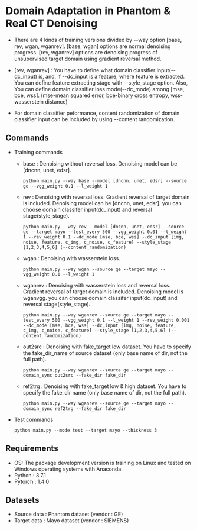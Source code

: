 # Domain Adaptation in Phantom & Real CT Denoising  
    
* There are 4 kinds of training versions divided by --way option [base, rev, wgan, wganrev]. [base, wgan] options are normal denoising progress. [rev, wganrev] options are denoising progress of unsupervised target domain using gradient reversal method.

* [rev, wganrev] :  You have to define what domain classifier input(--dc_input) is, and, if --dc_input is a feature, where feature is extracted. You can define feature extracting stage with --style_stage option. Also, You can define domain classifier loss mode(--dc_mode) among [mse, bce, wss]. (mse-mean squared error, bce-binary cross entropy, wss-wasserstein distance)

* For domain classifier peformance, content randomization of domain classifier input can be included by using --content randomization.


## Commands
* Training commands
    * base : Denoising without reversal loss. Denoising model can be [dncnn, unet, edsr].
        ```
        python main.py --way base --model [dncnn, unet, edsr] --source ge --vgg_weight 0.1 --l_weight 1
        ```
    * rev : Denoising with reversal loss. Gradient reversal of target domain is included. Denoising model can be [dncnn, unet, edsr]. you can choose domain classifer input(dc_input) and reversal stage(style_stage).
        ```
        python main.py --way rev --model [dncnn, unet, edsr] --source ge --target mayo --test_every 500 --vgg_weight 0.01 --l_weight 1 --rev_weight 0.1 --dc_mode [mse, bce, wss] --dc_input [img, noise, feature, c_img, c_noise, c_feature] --style_stage [1,2,3,4,5,6] (--content_randomization)
        ```
    * wgan : Denoising with wasserstein loss. 
        ```
        python main.py --way wgan --source ge --target mayo --vgg_weight 0.1 --l_weight 1
        ```
    * wganrev : Denoising with wasserstein loss and reversal loss. Gradient reversal of target domain is included. Denoising model is wganvgg. you can choose domain classifer input(dc_input) and reversal stage(style_stage).
        ```
        python main.py --way wganrev --source ge --target mayo --test_every 500 --vgg_weight 0.1 --l_weight 1 --rev_weight 0.001 --dc_mode [mse, bce, wss] --dc_input [img, noise, feature, c_img, c_noise, c_feature] --style_stage [1,2,3,4,5,6] (--content_randomization)
        ```

    * out2src : Denoising with fake_target low dataset. You have to specify the fake_dir_name of source dataset (only base name of dir, not the full path).
        ```
        python main.py --way wganrev --source ge --target mayo --domain_sync out2src --fake_dir fake_dir
        ```
    * ref2trg : Denoising with fake_target low & high dataset. You have to specify the fake_dir name (only base name of dir, not the full path).
        ```
        python main.py --way wganrev --source ge --target mayo --domain_sync ref2trg --fake_dir fake_dir
        ```

* Test commands
    ```
    python main.py --mode test --target mayo --thickness 3
    ```


## Requirements

* OS: The package development version is training on Linux and tested on Windows operating systems with Anaconda.
* Python : 3.7.1
* Pytorch : 1.4.0


## Datasets

* Source data : Phantom dataset (vendor : GE)
* Target data : Mayo dataset (vendor : SIEMENS)